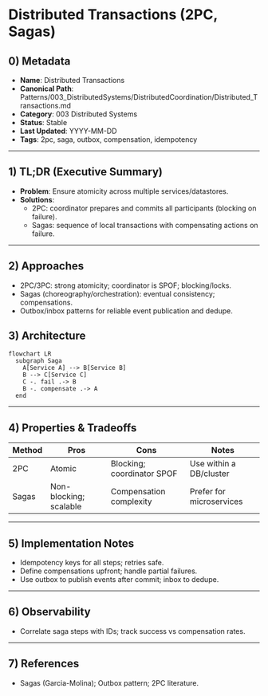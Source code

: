 # Distributed Transactions (2PC, Sagas)

## 0) Metadata
- **Name**: Distributed Transactions
- **Canonical Path**: Patterns/003_DistributedSystems/DistributedCoordination/Distributed_Transactions.md
- **Category**: 003 Distributed Systems
- **Status**: Stable
- **Last Updated**: YYYY-MM-DD
- **Tags**: 2pc, saga, outbox, compensation, idempotency

---

## 1) TL;DR (Executive Summary)
- **Problem**: Ensure atomicity across multiple services/datastores.
- **Solutions**:
  - 2PC: coordinator prepares and commits all participants (blocking on failure).
  - Sagas: sequence of local transactions with compensating actions on failure.

---

## 2) Approaches
- 2PC/3PC: strong atomicity; coordinator is SPOF; blocking/locks.
- Sagas (choreography/orchestration): eventual consistency; compensations.
- Outbox/inbox patterns for reliable event publication and dedupe.

## 3) Architecture
```mermaid
flowchart LR
  subgraph Saga
    A[Service A] --> B[Service B]
    B --> C[Service C]
    C -. fail .-> B
    B -. compensate .-> A
  end
```

---

## 4) Properties & Tradeoffs
| Method | Pros | Cons | Notes |
|---|---|---|---|
| 2PC | Atomic | Blocking; coordinator SPOF | Use within a DB/cluster |
| Sagas | Non-blocking; scalable | Compensation complexity | Prefer for microservices |

---

## 5) Implementation Notes
- Idempotency keys for all steps; retries safe.
- Define compensations upfront; handle partial failures.
- Use outbox to publish events after commit; inbox to dedupe.

---

## 6) Observability
- Correlate saga steps with IDs; track success vs compensation rates.

---

## 7) References
- Sagas (Garcia-Molina); Outbox pattern; 2PC literature.
